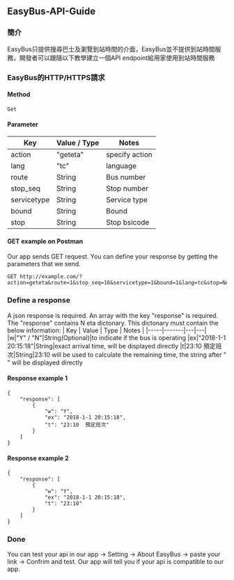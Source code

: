 ## EasyBus-API-Guide

### 簡介
EasyBus只提供搜尋巴士及瀏覽到站時間的介面，EasyBus並不提供到站時間服務，開發者可以跟隨以下教學建立一個API endpoint給用家使用到站時間服務

### EasyBus的HTTP/HTTPS請求
#### Method
```
Get
```
#### Parameter
| Key | Value / Type | Notes |
|-----|-------|---|
|action|"geteta"|specify action|
|lang|"tc"|language| 
|route|String|Bus number|
|stop_seq|String|Stop number|
|servicetype|String|Service type|
|bound|String|Bound|
|stop|String|Stop bsicode|

#### GET example on Postman
Our app sends GET request. You can define your response by getting the parameters that we send.
```
GET http://example.com/?action=geteta&route=1&stop_seq=16&servicetype=1&bound=1&lang=tc&stop=NA06S17500
```

### Define a response
A json response is required. An array with the key "response" is required. The "response" contains N eta dictonary. This dictonary must contain the below information:
| Key | Value | Type | Notes |
|-----|-------|---|---|
|w|"Y" / "N"|String(Optional)|to indicate if the bus is operating
|ex|"2018-1-1 20:15:18"|String|exact arrival time, will be displayed directly
|t|23:10  預定班次|String|23:10 will be used to calculate the remaining time, the string after "  " will be displayed directly

#### Response example 1
```
{
    "response": [
        {
            "w": "Y",
            "ex": "2018-1-1 20:15:18",
            "t": "23:10  預定班次"
        }
    ]
}
```
#### Response example 2
```
{
    "response": [
        {
            "w": "Y",
            "ex": "2018-1-1 20:15:18",
            "t": "23:10"
        }
    ]
}
```

### Done
You can test your api in our app -> Setting -> About EasyBus -> paste your link -> Confrim and test.
Our app will tell you if your api is compatible to our app.

